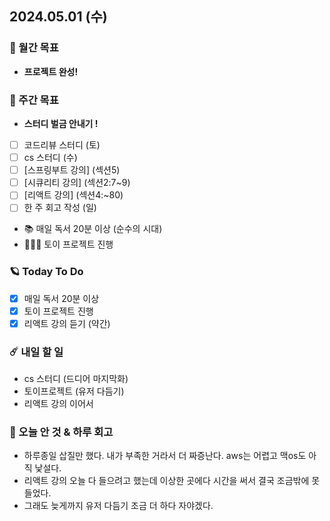 ## 2024.05.01 (수)

### 🚀 월간 목표

- **프로젝트 완성!**
  <br/>

### 💫 주간 목표

- **스터디 벌금 안내기 !**
- [ ] 코드리뷰 스터디 (토)
- [ ] cs 스터디 (수)
- [ ] [스프링부트 강의] (섹션5)
- [ ] [시큐리티 강의] (섹션2:7~9)
- [ ] [리액트 강의] (섹션4:~80)
- [ ] 한 주 회고 작성 (일)
- 📚 매일 독서 20분 이상 (순수의 시대)
- 🦹🏻‍♀️ 토이 프로젝트 진행
  <br/>

### 🪐 Today To Do

- [x] 매일 독서 20분 이상
- [x] 토이 프로젝트 진행
- [x] 리액트 강의 듣기 (약간)
  <br/>

### ☄️ 내일 할 일

- cs 스터디 (드디어 마지막화)
- 토이프로젝트 (유저 다듬기)
- 리액트 강의 이어서
  <br/>

### 👾 오늘 안 것 & 하루 회고

- 하루종일 삽질만 했다. 내가 부족한 거라서 더 짜증난다. aws는 어렵고 맥os도 아직 낯설다.
- 리액트 강의 오늘 다 들으려고 했는데 이상한 곳에다 시간을 써서 결국 조금밖에 못들었다.
- 그래도 늦게까지 유저 다듬기 조금 더 하다 자야겠다.